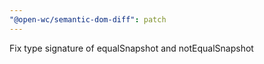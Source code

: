 ```yaml
---
"@open-wc/semantic-dom-diff": patch
---
```


Fix type signature of equalSnapshot and notEqualSnapshot
